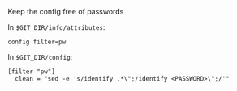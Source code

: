 Keep the config free of passwords

In `$GIT_DIR/info/attributes`:

    config filter=pw

In `$GIT_DIR/config`:

    [filter "pw"]
      clean = "sed -e 's/identify .*\";/identify <PASSWORD>\";/'"
